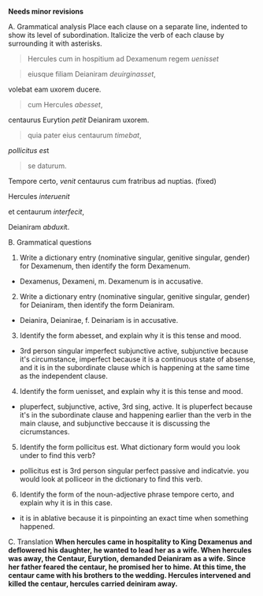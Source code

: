 **Needs minor revisions**

A. Grammatical analysis
Place each clause on a separate line, indented to show its level of subordination. Italicize the verb of each clause by surrounding it with asterisks.

> Hercules cum in hospitium ad Dexamenum regem *uenisset*

> eiusque filiam Deianiram *deuirginasset*, 

volebat eam uxorem ducere. 


> cum Hercules *abesset*, 

centaurus Eurytion *petit* Deianiram uxorem. 


> quia pater eius centaurum *timebat*,

*pollicitus es*t

> se daturum.


Tempore certo, *venit* centaurus cum fratribus ad nuptias. (fixed)

Hercules *interuenit*

et centaurum *interfecit*, 

Deianiram *abduxi*t.

B. Grammatical questions
1. Write a dictionary entry (nominative singular, genitive singular, gender) for Dexamenum, then identify the form Dexamenum.
 - Dexamenus, Dexameni, m. Dexamenum is in accusative. 
 
2. Write a dictionary entry (nominative singular, genitive singular, gender) for Deianiram, then identify the form Deianiram.
- Deianira, Deianirae, f. Deinariam is in accusative. 

3. Identify the form abesset, and explain why it is this tense and mood.
- 3rd person singular imperfect subjunctive active, subjunctive because it's circumstance, imperfect because it is a continuous state of absense, and it is in the subordinate clause which is happening at the same time as the independent clause. 

4. Identify the form uenisset, and explain why it is this tense and mood.
- pluperfect, subjunctive, active, 3rd sing, active. It is pluperfect because it's in the subordinate clause and happening earlier than the verb in the main clause, and subjunctive beccause it is discussing the cicrumstances. 

5. Identify the form pollicitus est. What dictionary form would you look under to find this verb?
- pollicitus est is 3rd person singular perfect passive and indicatvie. you would look at polliceor in the dictionary to find this verb.  

6. Identify the form of the noun-adjective phrase tempore certo, and explain why it is in this case.
- it is in ablative because it is pinpointing an exact time when something happened.

C. Translation
**When hercules came in hospitality to King Dexamenus and deflowered his daughter, he wanted to lead her as a wife. When hercules was away, the Centaur, Eurytion, demanded Deianiram as a wife. Since her father feared the centaur, he promised her to hime. At this time, the centaur came with his brothers to the wedding. Hercules intervened and killed the centaur, hercules carried deiniram away.**

